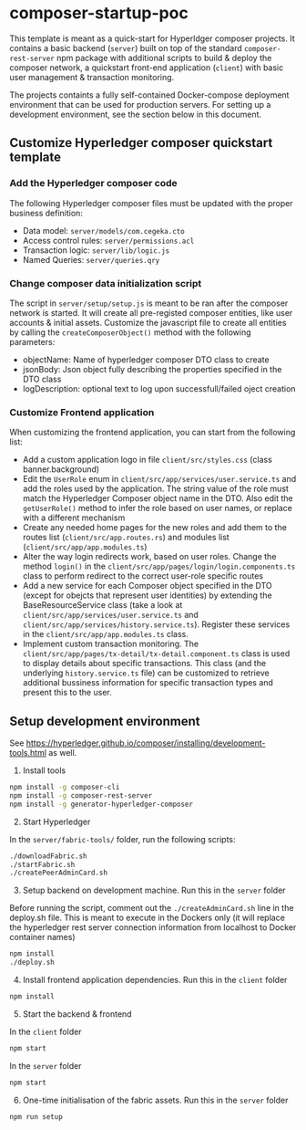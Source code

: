 # composer-startup-poc

This template is meant as a quick-start for Hyperldger composer projects. It contains a basic backend (`server`) built on top of the standard `composer-rest-server` npm package with additional scripts to build & deploy the composer network, a quickstart front-end application (`client`) with basic user management & transaction monitoring.

The projects containts a fully self-contained Docker-compose deployment environment that can be used for production servers. For setting up a development environment, see the section below in this document.

## Customize Hyperledger composer quickstart template

### Add the Hyperledger composer code

The following Hyperledger composer files must be updated with the proper business definition:

- Data model: `server/models/com.cegeka.cto`
- Access control rules: `server/permissions.acl`
- Transaction logic: `server/lib/logic.js`
- Named Queries: `server/queries.qry`

### Change composer data initialization script

The script in `server/setup/setup.js` is meant to be ran after the composer network is started. It will create all pre-registed composer entities, like user accounts & initial assets.
Customize the javascript file to create all entities by calling the `createComposerObject()` method with the following parameters:

- objectName: Name of hyperledger composer DTO class to create
- jsonBody: Json object fully describing the properties specified in the DTO class
- logDescription: optional text to log upon successfull/failed oject creation

### Customize Frontend application

When customizing the frontend application, you can start from the following list:

- Add a custom application logo in file `client/src/styles.css` (class banner.background)
- Edit the `UserRole` enum in `client/src/app/services/user.service.ts` and add the roles used by the application. The string value of the role must match the Hyperledger Composer object name in the DTO. Also edit the `getUserRole()` method to infer the role based on user names, or replace with a different mechanism
- Create any needed home pages for the new roles and add them to the routes list (`client/src/app.routes.rs`) and modules list (`client/src/app/app.modules.ts`)
- Alter the way login redirects work, based on user roles. Change the method `login()` in the `client/src/app/pages/login/login.components.ts` class to perform redirect to the correct user-role specific routes
- Add a new service for each Composer object specified in the DTO (except for obejcts that represent user identities) by extending the BaseResourceService class (take a look at `client/src/app/services/user.service.ts` and  `client/src/app/services/history.service.ts`). Register these services in the `client/src/app/app.modules.ts` class.
- Implement custom transaction monitoring. The `client/src/app/pages/tx-detail/tx-detail.component.ts` class is used to display details about specific transactions. This class (and the underlying `history.service.ts` file) can be customized to retrieve additional bussiness information for specific transaction types and present this to the user.

## Setup development environment

See <https://hyperledger.github.io/composer/installing/development-tools.html> as well.

1. Install tools

```bash
npm install -g composer-cli
npm install -g composer-rest-server
npm install -g generator-hyperledger-composer
```

2. Start Hyperledger

In the `server/fabric-tools/` folder, run the following scripts:

```bash
./downloadFabric.sh
./startFabric.sh
./createPeerAdminCard.sh
```

3. Setup backend on development machine. Run this in the `server` folder

Before running the script, comment out the `./createAdminCard.sh` line in the deploy.sh file. This is meant to execute in the Dockers only (it will replace the hyperledger rest server connection information from localhost to Docker container names)

```bash
npm install
./deploy.sh
```

4. Install frontend application dependencies. Run this in the `client` folder

```bash
npm install
```

5. Start the backend & frontend

In the `client` folder

```bash
npm start
```

In the `server` folder

```bash
npm start
```

6. One-time initialisation of the fabric assets. Run this in the `server` folder

```bash
npm run setup
```

